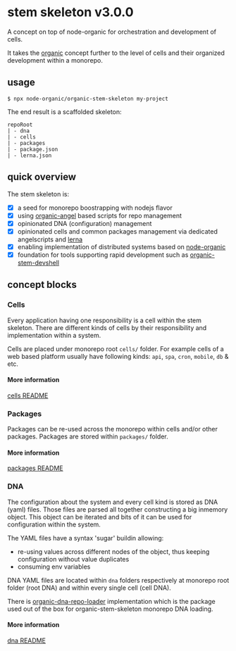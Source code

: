 # stem skeleton v3.0.0

A concept on top of node-organic for orchestration and development of cells.

It takes the [organic](https://github.com/node-organic/node-organic) concept further to the level of cells and their organized development within a monorepo.

## usage

```
$ npx node-organic/organic-stem-skeleton my-project
```

The end result is a scaffolded skeleton:

```
repoRoot
| - dna
| - cells
| - packages
| - package.json
| - lerna.json
```

## quick overview

The stem skeleton is:

- [x] a seed for monorepo boostrapping with nodejs flavor
- [x] using [organic-angel](https://github.com/node-organic/organic-angel) based scripts for repo management
- [x] opinionated DNA (configuration) management
- [x] opinionated cells and common packages management via dedicated angelscripts and [lerna](https://github.com/lerna/lerna)
- [x] enabling implementation of distributed systems based on [node-organic](https://github.com/node-organic/node-organic) 
- [x] foundation for tools supporting rapid development such as [organic-stem-devshell](https://github.com/node-organic/organic-stem-devshell)

## concept blocks

### Cells

Every application having one responsibility is a cell within the stem skeleton. There are different kinds of cells by their responsibility and implementation within a system.

Cells are placed under monorepo root `cells/` folder. For example cells of a web based platform usually have following kinds: `api`, `spa`, `cron`, `mobile`, `db` & etc.

#### More information

[cells README](./seed/cells/README.md)

### Packages

Packages can be re-used across the monorepo within cells and/or other packages.
Packages are stored within `packages/` folder.

#### More information

[packages README](./seed/packages/README.md)

### DNA

The configuration about the system and every cell kind is stored as DNA (yaml) files. Those files are parsed all together constructing a big inmemory object. This object can be iterated and bits of it can be used for configuration within the system.

The YAML files have a syntax 'sugar' buildin allowing:

- re-using values across different nodes of the object, thus keeping configuration without value duplicates
- consuming env variables

DNA YAML files are located within `dna` folders respectively at monorepo root folder (root DNA) and within every single cell (cell DNA).

There is [organic-dna-repo-loader](https://github.com/node-organic/organic-dna-repo-loader) implementation which is the package used out of the box for organic-stem-skeleton monorepo DNA loading.

#### More information 

[dna README](./seed/dna/README.md)